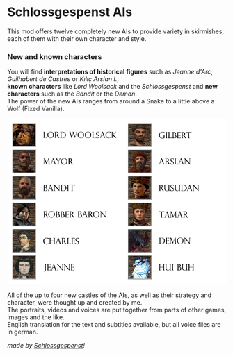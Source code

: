 # Schlossgespenst AIs  

This mod offers twelve completely new AIs to provide variety in skirmishes, each of them with their own character and style.

### New and known characters

You will find **interpretations of historical figures** such as *Jeanne d'Arc*, *Guilhabert de Castres* or *Kılıç Arslan I.*,   
**known characters** like *Lord Woolsack* and the *Schlossgespenst* and **new characters** such as the *Bandit* or the *Demon*.  
The power of the new AIs ranges from around a Snake to a little above a Wolf (Fixed Vanilla).  

![Bild](https://raw.githubusercontent.com/Schlossgespensty/Content/refs/heads/main/Schlossgespenst-KI-preview/Schlossgespenst-KI-preview-en.png)

All of the up to four new castles of the AIs, as well as their strategy and character, were thought up and created by me.  
The portraits, videos and voices are put together from parts of other games, images and the like.   
English translation for the text and subtitles available, but all voice files are in german.  

*made by [Schlossgespenst](https://github.com/Schlossgespensty)!*

